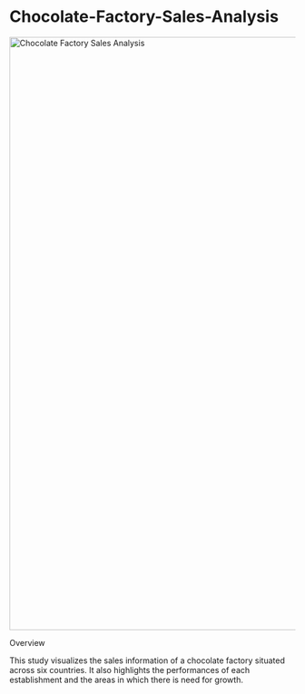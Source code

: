 # Chocolate-Factory-Sales-Analysis
<img width="1046" alt="Chocolate Factory Sales Analysis" src="https://github.com/user-attachments/assets/665c3ee9-58dd-4c0a-a192-36f7a2df732a" />

Overview 

This study visualizes the sales information of a chocolate factory situated across six countries. It also highlights the performances of each establishment and the areas in which there is need for growth.





